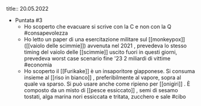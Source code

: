 title:: 20.05.2022

- Puntata #3
	- Ho scoperto che evacuare si scrive con la C e non con la Q #consapevolezza
	- Ho letto un paper di una esercitazione militare sul [[monkeypox]] ([[vaiolo delle scimmie]]) avvenuta nel 2021 , prevedeva lo stesso timing del vaiolo delle [[scimmie]] uscito fuori in questi giorni, prevedeva worst case scenario fine '23 2 miliardi di vittime #economia
	- Ho scoperto il [[Furikake]] è un insaporitore giapponese. Si consuma insieme al [[riso in bianco]] , preferibilmente al vapore, sopra al quale va sparso. Si può usare anche come ripieno per [[onigiri]] . È composto da un misto di [[pesce essiccato]] , semi di sesamo tostati, alga marina nori essiccata e tritata, zucchero e sale #cibo